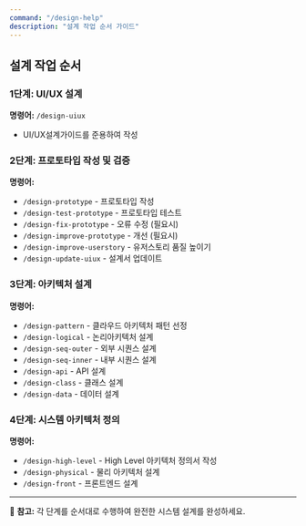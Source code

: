 ```yaml
---
command: "/design-help"
description: "설계 작업 순서 가이드"
---
```


## 설계 작업 순서

### 1단계: UI/UX 설계
**명령어:** `/design-uiux`
- UI/UX설계가이드를 준용하여 작성

### 2단계: 프로토타입 작성 및 검증
**명령어:**
- `/design-prototype` - 프로토타입 작성
- `/design-test-prototype` - 프로토타입 테스트
- `/design-fix-prototype` - 오류 수정 (필요시)
- `/design-improve-prototype` - 개선 (필요시)
- `/design-improve-userstory` - 유저스토리 품질 높이기
- `/design-update-uiux` - 설계서 업데이트

### 3단계: 아키텍처 설계
**명령어:**
- `/design-pattern` - 클라우드 아키텍처 패턴 선정
- `/design-logical` - 논리아키텍처 설계
- `/design-seq-outer` - 외부 시퀀스 설계
- `/design-seq-inner` - 내부 시퀀스 설계
- `/design-api` - API 설계
- `/design-class` - 클래스 설계
- `/design-data` - 데이터 설계

### 4단계: 시스템 아키텍처 정의
**명령어:**
- `/design-high-level` - High Level 아키텍처 정의서 작성
- `/design-physical` - 물리 아키텍처 설계
- `/design-front` - 프론트엔드 설계

---

📝 **참고:** 각 단계를 순서대로 수행하여 완전한 시스템 설계를 완성하세요.